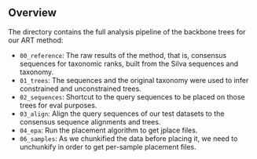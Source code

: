 Overview
-------------------------

The directory contains the full analysis pipeline of the backbone trees for our ART method:

 * `00_reference`: The raw results of the method, that is, consensus sequences for taxonomic ranks,
   built from the Silva sequences and taxonomy.
 * `01_trees`: The sequences and the original taxonomy were used to infer constrained and
   unconstrained trees.
 * `02_sequences`: Shortcut to the query sequences to be placed on those trees for eval purposes.
 * `03_align`: Align the query sequences of our test datasets to the consensus sequence alignments and trees.
 * `04_epa`: Run the placement algorithm to get jplace files.
 * `06_samples`: As we chunkified the data before placing it, we need to unchunkify in order to get per-sample
   placement files.
